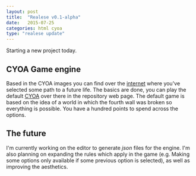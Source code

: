 ```yaml
---
layout: post
title:  "Realese v0.1-alpha"
date:   2015-07-25
categories: html cyoa
type: "realese update"
---
```


Starting a new project today.

## CYOA Game engine

Based in the CYOA images you can find over the [internet](http://www.reddit.com/r/makeyourchoice/) where you've selected some path to a future life.  The basics are done, you can play the default [CYOA](http://eu271.github.io/CYOA/) over there in the repository web page. The default game is based on the idea of a world in which the fourth wall was broken so everything is possible. You have a hundred points to spend across the options.

## The future

I'm currently working on the editor to generate *json* files for the engine. I'm also planning on expanding the rules which apply in the game (e.g. Making some options only available if some previous option is selected), as well as improving the aesthetics.

